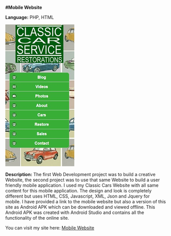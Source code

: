 **#Mobile Website**

**Language:** PHP, HTML

![Mobile Web Dev](MobileWebDev.jpg)

**Description:** The first Web Development project was to build a creative Website, the second project was to use that same Website to build a user friendly mobile application. I used my Classic Cars Website with all same content for this mobile application. The design and look is completely different but uses HTML, CSS, Javascript, XML, Json and Jquery for mobile. I have provided a link to the mobile website but also a version of this site as Android APK which can be downloaded and viewed offline. This Android APK was created with Android Studio and contains all the functionality of the online site.

You can visit my site here: [Mobile Website](https://jeffreyfarnan.github.io/mobile-website.github.io/)
